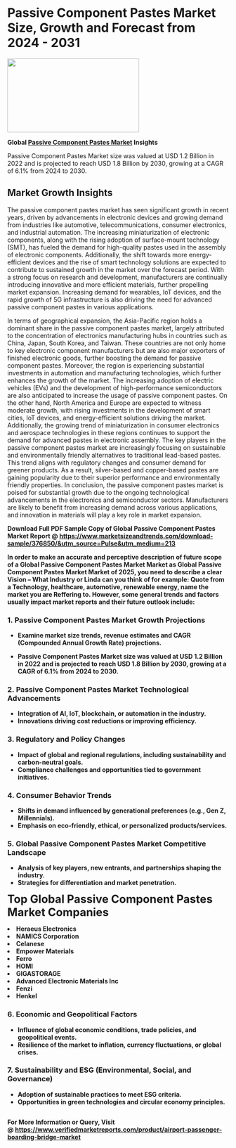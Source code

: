 <H1>Passive Component Pastes Market Size, Growth and Forecast from 2024 - 2031</H1><img class="aligncenter size-medium wp-image-584254" src="https://thirdeyenews.in/wp-content/uploads/2024/09/Global-Market-Research-300x168.jpeg" alt="" width="300" height="168" /><p><strong>Global&nbsp;<a href="https://www.marketsizeandtrends.com/download-sample/376850/&amp;utm_source=Pulse&amp;utm_medium=213">Passive Component Pastes Market</a> Insights</strong></p><p>Passive Component Pastes Market size was valued at USD 1.2 Billion in 2022 and is projected to reach USD 1.8 Billion by 2030, growing at a CAGR of 6.1% from 2024 to 2030.</p><p><h2>Market Growth Insights</h2> <p>The passive component pastes market has seen significant growth in recent years, driven by advancements in electronic devices and growing demand from industries like automotive, telecommunications, consumer electronics, and industrial automation. The increasing miniaturization of electronic components, along with the rising adoption of surface-mount technology (SMT), has fueled the demand for high-quality pastes used in the assembly of electronic components. Additionally, the shift towards more energy-efficient devices and the rise of smart technology solutions are expected to contribute to sustained growth in the market over the forecast period. With a strong focus on research and development, manufacturers are continually introducing innovative and more efficient materials, further propelling market expansion. Increasing demand for wearables, IoT devices, and the rapid growth of 5G infrastructure is also driving the need for advanced passive component pastes in various applications.</p> <p><strong></strong></p> <p>In terms of geographical expansion, the Asia-Pacific region holds a dominant share in the passive component pastes market, largely attributed to the concentration of electronics manufacturing hubs in countries such as China, Japan, South Korea, and Taiwan. These countries are not only home to key electronic component manufacturers but are also major exporters of finished electronic goods, further boosting the demand for passive component pastes. Moreover, the region is experiencing substantial investments in automation and manufacturing technologies, which further enhances the growth of the market. The increasing adoption of electric vehicles (EVs) and the development of high-performance semiconductors are also anticipated to increase the usage of passive component pastes. On the other hand, North America and Europe are expected to witness moderate growth, with rising investments in the development of smart cities, IoT devices, and energy-efficient solutions driving the market. Additionally, the growing trend of miniaturization in consumer electronics and aerospace technologies in these regions continues to support the demand for advanced pastes in electronic assembly. The key players in the passive component pastes market are increasingly focusing on sustainable and environmentally friendly alternatives to traditional lead-based pastes. This trend aligns with regulatory changes and consumer demand for greener products. As a result, silver-based and copper-based pastes are gaining popularity due to their superior performance and environmentally friendly properties. In conclusion, the passive component pastes market is poised for substantial growth due to the ongoing technological advancements in the electronics and semiconductor sectors. Manufacturers are likely to benefit from increasing demand across various applications, and innovation in materials will play a key role in market expansion. <p><strong></p><p><span class=""><strong>Download Full PDF Sample Copy of Global Passive Component Pastes Market Report</strong> @ <a href="https://www.marketsizeandtrends.com/download-sample/376850/&amp;utm_source=Pulse&amp;utm_medium=213" target="_blank">https://www.marketsizeandtrends.com/download-sample/376850/&amp;utm_source=Pulse&amp;utm_medium=213</a></span></p><p>In order to make an accurate and perceptive description of future scope of a Global&nbsp;Passive Component Pastes Market Market as Global&nbsp;Passive Component Pastes Market Market of 2025, you need to describe a clear Vision &ndash; What Industry or Linda can you think of for example: Quote from a Technology, healthcare, automotive, renewable energy, name the market you are Reffering to. However, some general trends and factors usually impact market reports and their future outlook include:</p><h3>1.&nbsp;<strong>Passive Component Pastes Market Growth Projections</strong></h3><ul><li>Examine market size trends, revenue estimates and CAGR (Compounded Annual Growth Rate) projections.</li><li><p>Passive Component Pastes Market size was valued at USD 1.2 Billion in 2022 and is projected to reach USD 1.8 Billion by 2030, growing at a CAGR of 6.1% from 2024 to 2030.</p></li></ul><h3>2.&nbsp;<strong>Passive Component Pastes Market Technological Advancements</strong></h3><ul><li>Integration of AI, IoT, blockchain, or automation in the industry.</li><li>Innovations driving cost reductions or improving efficiency.</li></ul><h3>3.&nbsp;<strong>Regulatory and Policy Changes</strong></h3><ul><li>Impact of global and regional regulations, including sustainability and carbon-neutral goals.</li><li>Compliance challenges and opportunities tied to government initiatives.</li></ul><h3>4.&nbsp;<strong>Consumer Behavior Trends</strong></h3><ul><li>Shifts in demand influenced by generational preferences (e.g., Gen Z, Millennials).</li><li>Emphasis on eco-friendly, ethical, or personalized products/services.</li></ul><h3>5.&nbsp;<strong>Global Passive Component Pastes Market Competitive Landscape</strong></h3><ul><li>Analysis of key players, new entrants, and partnerships shaping the industry.</li><li>Strategies for differentiation and market penetration.</li></ul><p data-pm-slice="1 1 []"><span style="color: inherit; font-family: inherit; font-size: 25px;">Top Global Passive Component Pastes Market Companies</span></p><div class="" data-test-id=""><p><li>Heraeus Electronics</li><li> NAMICS Corporation</li><li> Celanese</li><li> Empower Materials</li><li> Ferro</li><li> HOMI</li><li> GIGASTORAGE</li><li> Advanced Electronic Materials Inc</li><li> Fenzi</li><li> Henkel</li></p></div><h3>6.&nbsp;<strong>Economic and Geopolitical Factors</strong></h3><ul><li>Influence of global economic conditions, trade policies, and geopolitical events.</li><li>Resilience of the market to inflation, currency fluctuations, or global crises.</li></ul><h3>7.&nbsp;<strong>Sustainability and ESG (Environmental, Social, and Governance)</strong></h3><ul><li>Adoption of sustainable practices to meet ESG criteria.</li><li>Opportunities in green technologies and circular economy principles.</li></ul><h2><strong style="font-size: 14px;">For More Information or Query, Visit @&nbsp;</strong><a style="background-color: #ffffff; font-size: 14px;" href="https://www.marketsizeandtrends.com/report/passive-component-pastes-market/" target="_blank">https://www.verifiedmarketreports.com/product/airport-passenger-boarding-bridge-market</a></h2>
